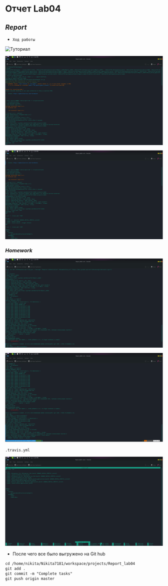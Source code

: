 #           **Отчет Lab04**
##                *Report*
- `Ход работы`

![Туториал](https://github.com/Nikita7181/lab04)

![](https://raw.githubusercontent.com/Nikita7181/Report_lab04/master/Screenshots/1.png)

![](https://raw.githubusercontent.com/Nikita7181/Report_lab04/master/Screenshots/2.png)

### *Homework*

![](https://raw.githubusercontent.com/Nikita7181/Report_lab04/master/Screenshots/3.png)

![](https://raw.githubusercontent.com/Nikita7181/Report_lab04/master/Screenshots/4.png)

`.travis.yml`

![](https://raw.githubusercontent.com/Nikita7181/Report_lab04/master/Screenshots/5.png)

- После чего все было выгружено на Git hub

```
cd /home/nikita/Nikita7181/workspace/projects/Report_lab04
git add .
git commit -m "Complete tasks"
git push origin master
```
